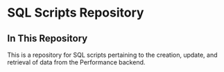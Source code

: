 # SQL Scripts Repository

## In This Repository

This is a repository for SQL scripts pertaining to the creation, update, and retrieval of data from the Performance backend. 
